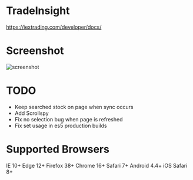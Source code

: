 # TradeInsight
https://iextrading.com/developer/docs/

# Screenshot
![screenshot](https://user-images.githubusercontent.com/24352255/44682156-851bad80-a9f7-11e8-96cb-a5fb84502137.png)

# TODO
- Keep searched stock on page when sync occurs
- Add Scrollspy
- Fix no selection bug when page is refreshed
- Fix set usage in es5 production builds

# Supported Browsers
IE 10+
Edge 12+
Firefox 38+
Chrome 16+
Safari 7+
Android 4.4+
iOS Safari 8+
